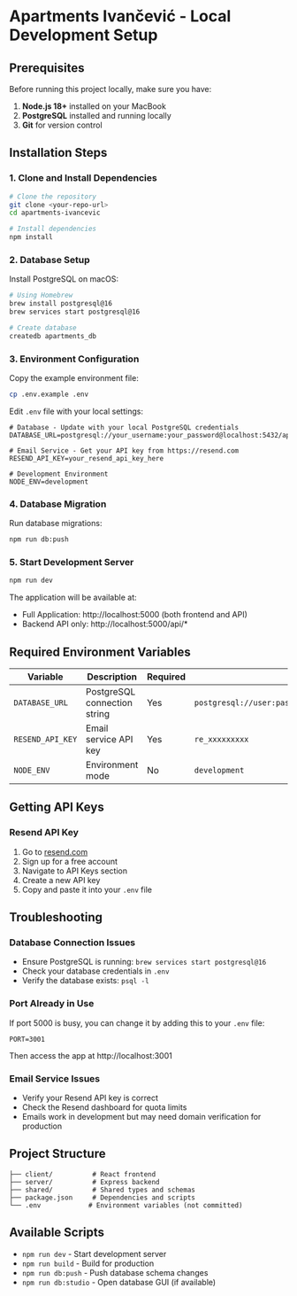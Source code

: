 # Apartments Ivančević - Local Development Setup

## Prerequisites

Before running this project locally, make sure you have:

1. **Node.js 18+** installed on your MacBook
2. **PostgreSQL** installed and running locally
3. **Git** for version control

## Installation Steps

### 1. Clone and Install Dependencies

```bash
# Clone the repository
git clone <your-repo-url>
cd apartments-ivancevic

# Install dependencies
npm install
```

### 2. Database Setup

Install PostgreSQL on macOS:
```bash
# Using Homebrew
brew install postgresql@16
brew services start postgresql@16

# Create database
createdb apartments_db
```

### 3. Environment Configuration

Copy the example environment file:
```bash
cp .env.example .env
```

Edit `.env` file with your local settings:
```env
# Database - Update with your local PostgreSQL credentials
DATABASE_URL=postgresql://your_username:your_password@localhost:5432/apartments_db

# Email Service - Get your API key from https://resend.com
RESEND_API_KEY=your_resend_api_key_here

# Development Environment
NODE_ENV=development
```

### 4. Database Migration

Run database migrations:
```bash
npm run db:push
```

### 5. Start Development Server

```bash
npm run dev
```

The application will be available at:
- Full Application: http://localhost:5000 (both frontend and API)
- Backend API only: http://localhost:5000/api/*

## Required Environment Variables

| Variable | Description | Required | Example |
|----------|-------------|----------|---------|
| `DATABASE_URL` | PostgreSQL connection string | Yes | `postgresql://user:pass@localhost:5432/apartments_db` |
| `RESEND_API_KEY` | Email service API key | Yes | `re_xxxxxxxxx` |
| `NODE_ENV` | Environment mode | No | `development` |

## Getting API Keys

### Resend API Key
1. Go to [resend.com](https://resend.com)
2. Sign up for a free account
3. Navigate to API Keys section
4. Create a new API key
5. Copy and paste it into your `.env` file

## Troubleshooting

### Database Connection Issues
- Ensure PostgreSQL is running: `brew services start postgresql@16`
- Check your database credentials in `.env`
- Verify the database exists: `psql -l`

### Port Already in Use
If port 5000 is busy, you can change it by adding this to your `.env` file:
```env
PORT=3001
```
Then access the app at http://localhost:3001

### Email Service Issues
- Verify your Resend API key is correct
- Check the Resend dashboard for quota limits
- Emails work in development but may need domain verification for production

## Project Structure

```
├── client/          # React frontend
├── server/          # Express backend
├── shared/          # Shared types and schemas
├── package.json     # Dependencies and scripts
└── .env            # Environment variables (not committed)
```

## Available Scripts

- `npm run dev` - Start development server
- `npm run build` - Build for production
- `npm run db:push` - Push database schema changes
- `npm run db:studio` - Open database GUI (if available)